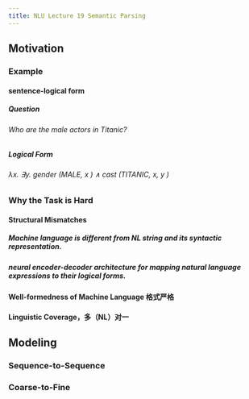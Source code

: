 ```yaml
---
title: NLU Lecture 19 Semantic Parsing
---
```


## Motivation
### Example
#### sentence-logical form
##### Question
###### Who are the male actors in Titanic?
##### Logical Form
###### λx. ∃y. gender (MALE, x ) ∧ cast (TITANIC, x, y )
### Why the Task is Hard
#### Structural Mismatches
##### Machine language is different from NL string and its syntactic representation.
##### neural encoder-decoder architecture for mapping natural language expressions to their logical forms.
#### Well-formedness of Machine Language 格式严格
#### Linguistic Coverage，多（NL）对一
## Modeling
### Sequence-to-Sequence
### Coarse-to-Fine
